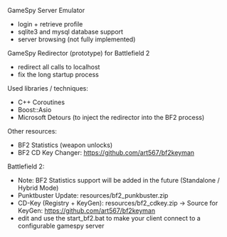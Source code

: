 GameSpy Server Emulator
- login + retrieve profile
- sqlite3 and mysql database support
- server browsing (not fully implemented)

GameSpy Redirector (prototype) for Battlefield 2
- redirect all calls to localhost
- fix the long startup process

Used libraries / techniques:
- C++ Coroutines
- Boost::Asio
- Microsoft Detours (to inject the redirector into the BF2 process)

Other resources:
- BF2 Statistics (weapon unlocks)
- BF2 CD Key Changer: https://github.com/art567/bf2keyman

Battlefield 2:
- Note: BF2 Statistics support will be added in the future (Standalone / Hybrid Mode)
- Punktbuster Update: resources/bf2_punkbuster.zip
- CD-Key (Registry + KeyGen): resources/bf2_cdkey.zip
  -> Source for KeyGen: https://github.com/art567/bf2keyman
- edit and use the start_bf2.bat to make your client connect to a configurable gamespy server